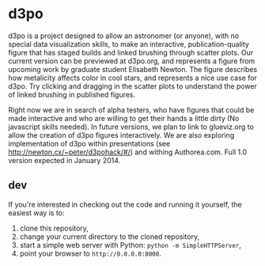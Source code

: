 d3po
====

d3po is a project designed to allow an astronomer (or anyone), with no special data visualization skills, to make an interactive, publication-quality figure that has staged builds and linked brushing through scatter plots. Our current version can be previewed at d3po.org, and represents a figure from upcoming work by graduate student Elisabeth Newton. The figure describes how metalicity affects color in cool stars, and represents a nice use case for d3po. Try clicking and dragging in the scatter plots to understand the power of linked brushing in published figures.

Right now we are in search of alpha testers, who have figures that could be made interactive and who are willing to get their hands a little dirty (No javascript skills needed). In future versions, we plan to link to glueviz.org to allow the creation of d3po figures interactively. We are also exploring implementation of d3po within presentations (see http://newton.cx/~peter/d3pohack/#/) and withing Authorea.com. Full 1.0 version expected in January 2014.

dev
---
If you're interested in checking out the code and running it yourself, the easiest way is to:

1. clone this repository,
2. change your current directory to the cloned repository,
3. start a simple web server with Python: `python -m SimpleHTTPServer`,
4. point your browser to `http://0.0.0.0:8000`.
